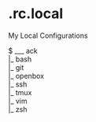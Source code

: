 # .rc.local

My Local Configurations

$ ___ ack<br>
<nbsp><nbsp><nbsp>|_ bash<br>
<nbsp><nbsp><nbsp>|_ git<br>
<nbsp><nbsp><nbsp>|_ openbox<br>
<nbsp><nbsp><nbsp>|_ ssh<br>
<nbsp><nbsp><nbsp>|_ tmux<br>
<nbsp><nbsp><nbsp>|_ vim<br>
<nbsp><nbsp><nbsp>|_ zsh<br>
